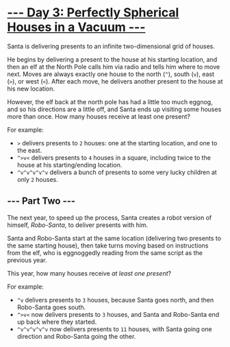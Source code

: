 # [--- Day 3: Perfectly Spherical Houses in a Vacuum ---](https://adventofcode.com/2015/day/3)

Santa is delivering presents to an infinite two-dimensional grid of houses.

He begins by delivering a present to the house at his starting location, and then an elf at the North Pole calls him via radio and tells him where to move next. Moves are always exactly one house to the north (``^``), south (``v``), east (``>``), or west (``<``). After each move, he delivers another present to the house at his new location.

However, the elf back at the north pole has had a little too much eggnog, and so his directions are a little off, and Santa ends up visiting some houses more than once. How many houses receive at least one present?

For example:

- ``>`` delivers presents to ``2`` houses: one at the starting location, and one to the east.
- ``^>v<`` delivers presents to ``4`` houses in a square, including twice to the house at his starting/ending location.
- ``^v^v^v^v^v`` delivers a bunch of presents to some very lucky children at only ``2`` houses.

## --- Part Two ---

The next year, to speed up the process, Santa creates a robot version of himself, *Robo-Santa*, to deliver presents with him.

Santa and Robo-Santa start at the same location (delivering two presents to the same starting house), then take turns moving based on instructions from the elf, who is eggnoggedly reading from the same script as the previous year.

This year, how many houses receive *at least one present*?

For example:
- ``^v`` delivers presents to ``3`` houses, because Santa goes north, and then Robo-Santa goes south.
- ``^>v<`` now delivers presents to ``3`` houses, and Santa and Robo-Santa end up back where they started.
- ``^v^v^v^v^v`` now delivers presents to ``11`` houses, with Santa going one direction and Robo-Santa going the other.
